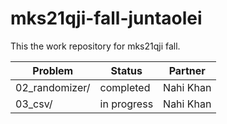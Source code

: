 # mks21qji-fall-juntaolei

This the work repository for mks21qji fall.

| Problem        | Status        | Partner   |
| -------------- | ------------- | --------- |
| 02_randomizer/ | completed     | Nahi Khan |
| 03_csv/        | in progress   | Nahi Khan |
